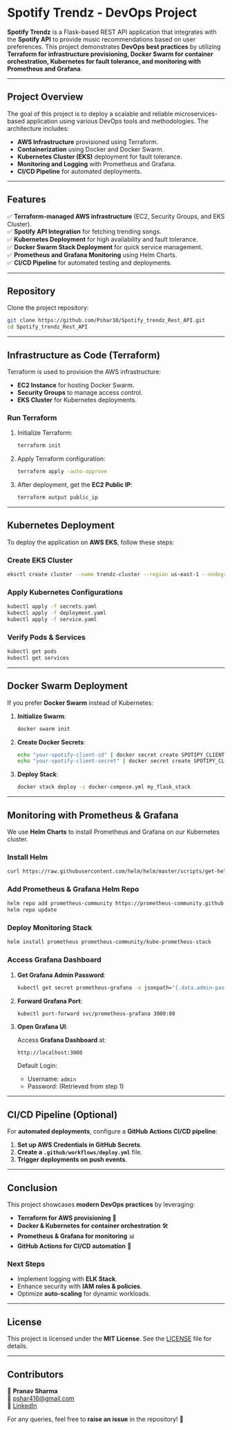 # Spotify Trendz - DevOps Project

**Spotify Trendz** is a Flask-based REST API application that integrates with the **Spotify API** to provide music recommendations based on user preferences. This project demonstrates **DevOps best practices** by utilizing **Terraform for infrastructure provisioning, Docker Swarm for container orchestration, Kubernetes for fault tolerance, and monitoring with Prometheus and Grafana**.

---

## **Project Overview**

The goal of this project is to deploy a scalable and reliable microservices-based application using various DevOps tools and methodologies. The architecture includes:

- **AWS Infrastructure** provisioned using Terraform.
- **Containerization** using Docker and Docker Swarm.
- **Kubernetes Cluster (EKS)** deployment for fault tolerance.
- **Monitoring and Logging** with Prometheus and Grafana.
- **CI/CD Pipeline** for automated deployments.

---

## **Features**

✅ **Terraform-managed AWS infrastructure** (EC2, Security Groups, and EKS Cluster).  
✅ **Spotify API Integration** for fetching trending songs.  
✅ **Kubernetes Deployment** for high availability and fault tolerance.  
✅ **Docker Swarm Stack Deployment** for quick service management.  
✅ **Prometheus and Grafana Monitoring** using Helm Charts.  
✅ **CI/CD Pipeline** for automated testing and deployments.  

---

## **Repository**

Clone the project repository:

```bash
git clone https://github.com/Pshar10/Spotify_trendz_Rest_API.git
cd Spotify_trendz_Rest_API
```

---

## **Infrastructure as Code (Terraform)**

Terraform is used to provision the AWS infrastructure:

- **EC2 Instance** for hosting Docker Swarm.
- **Security Groups** to manage access control.
- **EKS Cluster** for Kubernetes deployments.

### **Run Terraform**

1. Initialize Terraform:

    ```bash
    terraform init
    ```

2. Apply Terraform configuration:

    ```bash
    terraform apply -auto-approve
    ```

3. After deployment, get the **EC2 Public IP**:

    ```bash
    terraform output public_ip
    ```

---

## **Kubernetes Deployment**

To deploy the application on **AWS EKS**, follow these steps:

### **Create EKS Cluster**

```bash
eksctl create cluster --name trendz-cluster --region us-east-1 --nodegroup-name standard-workers --node-type t3.medium --nodes 3 --nodes-min 1 --nodes-max 4 --managed
```

### **Apply Kubernetes Configurations**

```bash
kubectl apply -f secrets.yaml
kubectl apply -f deployment.yaml
kubectl apply -f service.yaml
```

### **Verify Pods & Services**

```bash
kubectl get pods
kubectl get services
```

---

## **Docker Swarm Deployment**

If you prefer **Docker Swarm** instead of Kubernetes:

1. **Initialize Swarm**:

    ```bash
    docker swarm init
    ```

2. **Create Docker Secrets**:

    ```bash
    echo "your-spotify-client-id" | docker secret create SPOTIPY_CLIENT_ID -
    echo "your-spotify-client-secret" | docker secret create SPOTIPY_CLIENT_SECRET -
    ```

3. **Deploy Stack**:

    ```bash
    docker stack deploy -c docker-compose.yml my_flask_stack
    ```

---

## **Monitoring with Prometheus & Grafana**

We use **Helm Charts** to install Prometheus and Grafana on our Kubernetes cluster.

### **Install Helm**

```bash
curl https://raw.githubusercontent.com/helm/helm/master/scripts/get-helm-3 | bash
```

### **Add Prometheus & Grafana Helm Repo**

```bash
helm repo add prometheus-community https://prometheus-community.github.io/helm-charts
helm repo update
```

### **Deploy Monitoring Stack**

```bash
helm install prometheus prometheus-community/kube-prometheus-stack
```

### **Access Grafana Dashboard**

1. **Get Grafana Admin Password**:

    ```bash
    kubectl get secret prometheus-grafana -o jsonpath="{.data.admin-password}" | base64 --decode
    ```

2. **Forward Grafana Port**:

    ```bash
    kubectl port-forward svc/prometheus-grafana 3000:80
    ```

3. **Open Grafana UI**:

    Access **Grafana Dashboard** at:

    ```
    http://localhost:3000
    ```

    Default Login:
    - Username: `admin`
    - Password: (Retrieved from step 1)

---

## **CI/CD Pipeline (Optional)**

For **automated deployments**, configure a **GitHub Actions CI/CD pipeline**:

1. **Set up AWS Credentials in GitHub Secrets**.
2. **Create a `.github/workflows/deploy.yml`** file.
3. **Trigger deployments on push events**.

---

## **Conclusion**

This project showcases **modern DevOps practices** by leveraging:
- **Terraform for AWS provisioning** 🚀
- **Docker & Kubernetes for container orchestration** 🛠️
- **Prometheus & Grafana for monitoring** 📊
- **GitHub Actions for CI/CD automation** 🔄

### **Next Steps**
- Implement logging with **ELK Stack**.
- Enhance security with **IAM roles & policies**.
- Optimize **auto-scaling** for dynamic workloads.

---

## **License**

This project is licensed under the **MIT License**. See the [LICENSE](LICENSE) file for details.

---

## **Contributors**

👤 **Pranav Sharma**  
📧 [pshar416@gmail.com](mailto:pshar416@gmail.com)  
🔗 [LinkedIn](https://www.linkedin.com/in/pranav1010/)  

For any queries, feel free to **raise an issue** in the repository! 🚀

